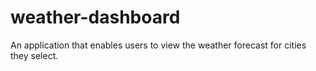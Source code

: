 # weather-dashboard
An application that enables users to view the weather forecast for cities they select.
